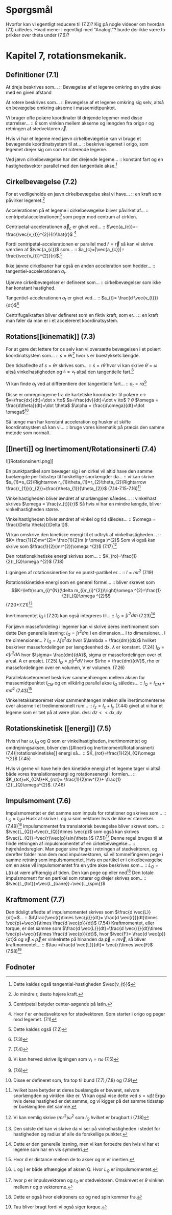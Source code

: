 # Spørgsmål
Hvorfor kan vi egentligt reducere til (7.2)?
Kig på nogle videoer om hvordan (7.1) udledes.
Hvad mener i egentligt med "Analogt"?
burde der ikke være to prikker over theta under (7.6)?

# Kapitel 7, rotationsmekanik.
## Definitioner (7.1)
At dreje beskrives som... :: Bevægelse af et legeme omkring en ydre akse med en given afstand
<!--SR:!2023-02-04,68,310-->
At rotere beskrives som... :: Bevægelse af et legeme omkring sig selv, altså en bevægelse omkring akserne i massemidtpunktet.
<!--SR:!2023-02-06,70,315-->
Vi bruger ofte polære koordinater til drejende legemer med disse størrelser... :: $\theta$ som vinklen mellem akserne og længden fra origo r og retningen af stedvektoren $\vec{r}$.
<!--SR:!2023-02-08,72,315-->
Hvis vi har et legeme med jævn cirkelbevægelse kan vi bruge et bevægende koordinatsystem til at... :: beskrive legemet i origo, som legemet drejer sig om som et roterende legeme.
<!--SR:!2023-02-03,67,312-->
Ved jævn cirkelbevægelse har det drejende legeme... :: konstant fart og en hastighedsvektor parallel med den tangentiale akse.[^1]
<!--SR:!2023-02-08,72,315-->


## Cirkelbevægelse (7.2)
For at vedligeholde en jævn cirkelbevægelse skal vi have... :: en kraft som påvirker legemet.[^2] 
<!--SR:!2023-02-07,71,315-->
Accelerationen på et legeme i cirkelbevægelse bliver påvirket af... :: centripetalaccelerationen[^3] som peger mod centrum af cirklen.
<!--SR:!2023-02-05,69,310-->
Centripetal-accelerationen $\vec{a}_{c}$ er givet ved... :: $\vec{a_{c}}=- \frac{\vec{v_{t}}^{2}}{r}\hat{r}$ [^4]
<!--SR:!2023-01-25,58,270-->
Fordi centripetal-accelerationen er parallel med $\hat r=\vec{r}$ så kan vi skrive værdien af $\vec{a_{c}}$ som... :: $a_{c}=|\vec{a_{c}}|= \frac{\vec{v_{t}}^{2}}{r}$.[^5]
<!--SR:!2022-12-25,34,250-->
Ikke jævne cirkelbaner har også en anden acceleration som hedder... :: tangentiel-accelerationen $a_t$.
<!--SR:!2023-02-09,73,312-->
Ujævne cirkelbevægelser er defineret som... :: cirkelbevægelser som ikke har konstant hastighed.
<!--SR:!2023-02-06,70,315-->
Tangentiel-accelerationen $a_{t}$ er givet ved... :: $a_{t}= \frac{d \vec{v_{t}}}{dt}$[^6]
<!--SR:!2022-12-04,6,250-->
Centrifugalkraften bliver defineret som en fiktiv kraft, som er... :: en kraft man føler da man er i et accelereret koordinatsystem.
<!--SR:!2023-02-04,68,315-->


## Rotations[[kinematik]] (7.3)
For at gøre det lettere for os selv kan vi oversætte bevægelsen i et polært koordinatsystem som... :: $s=\theta r$[^7] hvor s er buestykkets længde.
<!--SR:!2023-02-07,71,310-->
Den tidsafledte af $s=\theta r$ skrives som... :: $\dot s=r \dot \theta$ hvor vi kan skrive $\dot \theta =\omega$ altså vinkelhastigheden og $\dot s=v_{t}$ altså den tangentielle fart.[^8]
<!--SR:!2023-01-28,61,292-->
Vi kan finde $a_{t}$ ved at differentiere den tangentielle fart... :: $a_{t}=r \alpha$[^9]
<!--SR:!2023-02-01,65,295-->

Disse er omregningerne fra de kartetiske koordinater til polære
$x \to$
$v=\frac{dx}{dt}=\dot x \to$
$a=\frac{dv}{dt}=\dot v \to$
?
$\theta$
$\omega =  \frac{d\theta}{dt}=\dot \theta$
$\alpha = \frac{d\omega}{dt}=\dot \omega$[^10]
<!--SR:!2023-02-02,66,310-->

Så længe man har konstant acceleration og husker at skifte koordinatsystem så kan vi... :: bruge vores kinematik på præcis den samme metode som normalt.
<!--SR:!2023-02-10,74,315-->


## [[Inerti]] og Inertimoment/Rotationsinerti (7.4)
![[Rotationsinerti.png]]

En punktpartikel som bevæger sig i en cirkel vil altid have den samme buelængde per tidsstep til forskellige snorlængder da... :: vi kan skrive $s_{1}=s_{2}\Rightarrow r_{1}\theta_{1}=r_{2}\theta_{2}\Rightarrow \frac{r_{1}}{r_{2}}=\frac{\theta_{1}}{\theta_{2}}$ (7.14-7.15-7.16)[^11] 
<!--SR:!2023-02-05,69,315-->
Vinkelhastigheden bliver ændret af snorlængden således... :: vinkelhast skrives $\omega = \frac{v_{t}}{r}$ Så hvis vi har en mindre længde, bliver vinkelhastigheden større.
<!--SR:!2023-02-09,73,315-->
Vinkelhastigheden bliver ændret af vinkel og tid således... :: $\omega = \frac{\Delta \theta}{\Delta t}$.
<!--SR:!2022-12-01,16,310-->
Vi kan omskrive den kinetiske energi til et udtryk af vinkelhastigheden... :: $K= \frac{1}{2}mv^{2}= \frac{1}{2}m (r \omega )^{2}$ Som vi også kan skrive som $\frac{1}{2}(mr^{2})\omega ^{2}$ (7.17)[^12]
<!--SR:!2023-01-27,60,270-->
Den rotationskinetiske energi skrives som... :: $K_{ro}=\frac{1}{2}I_{Q}\omega ^{2}$ (7.18)
<!--SR:!2023-02-03,67,310-->
Ligningen af rotationsinertien for en punkt-partikel er... :: $I=mr^{2}$ (7.19)
<!--SR:!2023-02-07,71,315-->
Rotationskinetiske energi som en generel formel... :: bliver skrevet som $$K=\left(\sum_{i}^{N}(\delta m_{i}r_{i}^{2})\right)\omega ^{2}=\frac{1}{2}I_{Q}\omega ^{2}$$ (7.20+7.21)[^13]
<!--SR:!2023-01-24,57,275-->
Inertimomentet $I_{Q}$ i (7.20) kan også integreres til... :: $I_{Q}=\int_{}^{} r^{2}dm$ (7.23)[^14]
<!--SR:!2023-01-31,64,295-->

For jævn massefordeling i legemer kan vi skrive deres inertimoment som dette
Den generelle løsning: $I_{Q}=\int_{}^{} r^{2}dm$
I en dimension...
I to dimensioner...
I tre dimensioner...
?
$I_{Q}=\lambda \int_{}^{} x^{2}dx$ hvor $\lambda = \frac{dm}{dx}$ hvilket beskriver massefordelingen per længdeenhed dx. $\lambda$ er konstant. (7.24)
$I_{Q}=\sigma \int_{}^{} r^{2}dA$ hvor $\sigma= \frac{dm}{dA}$, sigma er massefordelingen over et areal. A er arealet. (7.25)
$I_{Q}=\rho \int_{}^{} r^{2}dV$ hvor $\rho = \frac{dm}{dV}$, rho er massefordelingen over en volumen, V er volumen. (7.26)
<!--SR:!2022-12-31,40,310-->

Parallelakseteoremet beskriver sammenhængen mellem aksen for massemidtpunktet $I_{CM}$ og en vilkårlig parallel akse $I_{Q}$ således... :: $I_{Q}=I_{CM}+md^{2}$ (7.43)[^15]
<!--SR:!2023-01-26,59,275-->
Vinkelretakseteoremet viser sammenhængen mellem alle inertimomenterne over akserne i et tredimensionelt rum... :: $I_{z}=I_{x}+I_{y}$ (7.44) givet at vi har et legeme som er tæt på at være plan. dvs: $dz<<dx,dy$ 
<!--SR:!2023-02-10,74,315-->

## Rotationskinetisk [[energi]] (7.5)
Hvis vi har $\omega, I_{Q} \text{ og } Q$ som er vinkelhastigheden, inertimomentet og omdrejningsaksen, bliver den [[#Inerti og Inertimoment/Rotationsinerti (7.4)|rotationskinetiske]] energi så... :: $K_{rot}=\frac{1}{2}I_{Q}\omega ^{2}$ (7.45)
<!--SR:!2023-02-05,69,312-->
Hvis vi gerne vil have hele den kinetiske energi af et legeme tager vi altså både vores translationsenergi og rotationsenergi i formlen... :: $K_{tot}=K_{CM}+K_{rot}= \frac{1}{2}mv^{2}+ \frac{1}{2}I_{Q}\omega^{2}$. (7.46)
<!--SR:!2023-02-04,68,310-->

## Impulsmoment (7.6)
Impulsmomentet er det samme som impuls for rotationer og skrives som... :: $L_{Q}=I_{Q}\omega$  Husk at skrive L og $\omega$ som vektorer hvis de ikke er størrelser.(7.49)[^16]
Impulsmomentet fra translatorisk bevægelse bliver skrevet som... :: $\vec{L_{Q}}=\vec{r_{Q}}\times \vec{p}$ som også kan skrives $\vec{L_{Q}}=\vec{r}\vec{p}\sin{\theta }$  (7.51)[^17]
Denne regel bruges til at finde retningen af impulsmomentet af en cirkelbevægelse... :: højrehåndsreglen. Man peger sine fingre i retningen af stedvektoren, og derefter folder man dem mod impulsvektoren, så vil tommelfingeren pege i samme retning som impulsmomentet.
Hvis en partikel er i cirkelbevægelse om en akse vil impulsmomentet fra en ydre akse beskrives som... :: $L_{Q}=L(t)$ at være afhængig af tiden. Den kan pege op eller ned[^18]
Den totale impulsmoment for en partikel som roterer og drejer skrives som.. :: $\vec{L_{tot}}=\vec{L_{bane}}+\vec{L_{spin}}$  

## Kraftmoment (7.7)
Den tidsligt afledte af impulsmomentet skrives som $\frac{d \vec{L}}{dt}=$... :: $d\frac{\vec{r}\times \vec{p}}{dt}= \frac{d \vec{r}}{dt}\times \vec{p}+\vec{r}\times \frac{d \vec{p}}{dt}$ (7.54)
Kraftmomentet, eller torque, er det samme som $\frac{d \vec{L}}{dt}=\frac{d \vec{r}}{dt}\times \vec{p}+\vec{r}\times \frac{d \vec{p}}{dt}$, hvor $\vec{F}= \frac{d \vec{p}}{dt}$ og $\vec{v}\times \vec{p}$ er vinkelrette på hinanden da $\vec{p}=m \vec{v}$, så bliver kraftmomentet... :: $\tau =\frac{d \vec{L}}{dt}= \vec{r}\times \vec{F}$ (7.58)[^19]
<!--SR:!2022-12-02,4,309-->


## Fodnoter
[^1]: Dette kaldes også tangential-hastigheden $\vec{v_{t}}$
[^2]: Jo mindre r, desto højere kraft.
[^3]: Centripetal betyder center-søgende på latin.
[^4]: Hvor $\hat r$ er enhedsvektoren for stedvektoren. Som starter i origo og peger mod legemet. (7.1)
[^5]: Dette kaldes også (7.2)
[^6]: (7.3)
[^7]: (7.4)
[^8]: Vi kan herved skrive ligningen som $v_{t}=r \omega$ (7.5)
[^9]: (7.6)
[^10]: Disse er defineret som, fra top til bund (7.7),(7.8) og (7.9)
[^11]: hvilket bare betyder at deres buelængde er bevaret, selvom snorlængden og vinklen ikke er. Vi kan også vise dette ved $s=v \Delta t$ Ergo hvis deres hastighed er det samme, og vi kigger på det samme tidsstep er buelængden det samme.
[^12]: Vi kan nemlig skrive $(mr^{2})\omega ^{2}$ som $I_{Q}$ hvilket er brugbart i  (7.18)
[^13]: Den sidste del kan vi skrive da vi ser på vinkelhastigheden i stedet for hastigheden og radius af alle de forskellige punkter.  
[^14]: Dette er den generelle løsning, men vi kan forbedre den hvis vi har et legeme som har en vis symmetri.
[^15]: Hvor d er distance mellem de to akser og m er inertien.
[^16]: L og I er både afhængige af aksen Q. Hvor $L_{Q}$ er impulsmomentet.
[^17]: hvor p er impulsvektoren og $r_{Q}$ er stedvektoren. Omskrevet er $\theta$ vinklen mellem r og p vektorerne.
[^18]: Dette er også hvor elektroners op og ned spin kommer fra.
[^19]: Tau bliver brugt fordi vi også siger torque.